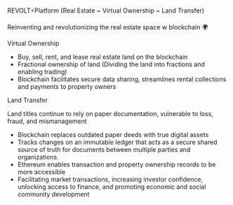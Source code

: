 REVOLT⚡Platform (Real Estate ~ Virtual Ownership ~ Land Transfer)

Reinventing and revolutionizing the real estate space w blockchain 🌍

Virtual Ownership

- Buy, sell, rent, and lease real estate land on the blockchain
- Fractional ownership of land (Dividing the land into fractions and enabling trading)
- Blockchain facilitates secure data sharing, streamlines rental collections and payments to property owners

Land Transfer

Land titles continue to rely on paper documentation, vulnerable to loss, fraud, and mismanagement

- Blockchain replaces outdated paper deeds with true digital assets
- Tracks changes on an immutable ledger that acts as a secure shared source of truth for documents between multiple parties and organizations.
- Ethereum enables transaction and property ownership records to be more accessible
- Facilitating market transactions, increasing investor confidence, unlocking access to finance, and promoting economic and social community development
